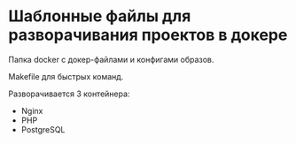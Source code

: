 # Шаблонные файлы для разворачивания проектов в докере

Папка docker с докер-файлами и конфигами образов.

Makefile для быстрых команд.

Разворачивается 3 контейнера:
- Nginx
- PHP
- PostgreSQL
